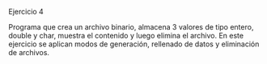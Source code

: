 Ejercicio 4

Programa que crea un archivo binario, almacena 3 valores de tipo entero, double y char, muestra el contenido y luego elimina el archivo.
En este ejercicio se aplican modos de generación, rellenado de datos y eliminación de archivos.